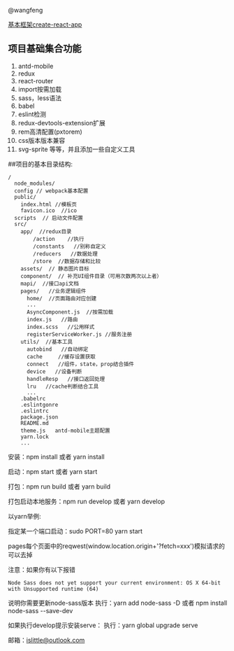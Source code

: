 
@wangfeng

[基本框架create-react-app](https://github.com/facebookincubator/create-react-app)

## 项目基础集合功能
1. antd-mobile
2. redux
3. react-router
4. import按需加载
5. sass，less语法
6. babel
7. eslint检测
8. redux-devtools-extension扩展
9. rem高清配置(pxtorem)
10. css版本版本兼容
11. svg-sprite
等等，并且添加一些自定义工具

##项目的基本目录结构:
<br>

```
/
  node_modules/
  config // webpack基本配置
  public/
    index.html //模板页
    favicon.ico  //ico
  scripts  // 启动文件配置
  src/
    app/  //redux目录
        /action    //执行
        /constants   //别称自定义
        /reducers   //数据处理
        /store  //数据存储和比较
    assets/  // 静态图片目标
    component/  // 补充UI组件目录（可用次数两次以上者）
    mapi/  //接口api文档
    pages/   //业务逻辑组件
      home/  //页面路由对应创建
      ...
      AsyncComponent.js  //按需加载
      index.js   //路由
      index.scss   //公用样式
      registerServiceWorker.js //服务注册
    utils/  //基本工具
      autobind   //自动绑定
      cache     //缓存设置获取
      connect   //组件，state，prop结合插件
      device   //设备判断
      handleResp   //接口返回处理
      lru   //cache判断结合工具
      ...
    .babelrc
    .eslintgonre
    .eslintrc   
    package.json
    README.md
    theme.js   antd-mobile主题配置
    yarn.lock
    ...
```

安装：npm install 或者 yarn install

启动：npm start 或者  yarn start

打包：npm run build 或者 yarn build

打包启动本地服务：npm run develop 或者 yarn develop

以yarn举例:

指定某一个端口启动：sudo PORT=80 yarn start 


pages每个页面中的reqwest(window.location.origin+'?fetch=xxx')模拟请求的可以去掉

注意：如果你有以下报错
```
Node Sass does not yet support your current environment: OS X 64-bit with Unsupported runtime (64)
```
说明你需要更新node-sass版本
执行：yarn add node-sass -D 或者 npm install node-sass --save-dev

如果执行develop提示安装serve：
执行：yarn global upgrade serve



邮箱：islittle@outlook.com